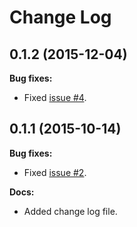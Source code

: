 # Change Log

## 0.1.2 (2015-12-04)

**Bug fixes:**

- Fixed [issue #4](https://github.com/nordnet/cordova-hot-code-push-local-dev-addon/issues/4).

## 0.1.1 (2015-10-14)

**Bug fixes:**

- Fixed [issue #2](https://github.com/nordnet/cordova-hot-code-push-local-dev-addon/issues/2).

**Docs:**

- Added change log file.
